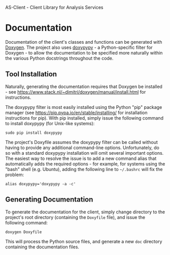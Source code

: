 
AS-Client - Client Library for Analysis Services

# Documentation

Documentation of the client's classes and functions can be generated with
[Doxygen](http://www.stack.nl/~dimitri/doxygen/index.html). The project also
uses [doxypypy](https://github.com/Feneric/doxypypy) - a Python-specific filter
for Doxygen - to allow the documentation to be specified more naturally within
the various Python docstrings throughout the code.

## Tool Installation

Naturally, generating the documentation requires that Doxygen be installed - see
https://www.stack.nl/~dimitri/doxygen/manual/install.html for instructions.

The doxypypy filter is most easily installed using the Python "pip" package
manager (see https://pip.pypa.io/en/stable/installing/ for installation
instructions for pip). With pip installed, simply issue the following
command to install doxypypy (for Unix-like systems):

    sudo pip install doxypypy

The project's Doxyfile assumes the doxypypy filter can be called without having
to provide any additional command-line options. Unfortunately, do so with a
standard doxypypy installation will omit several important options. The easiest
way to resolve the issue is to add a new command alias that automatically adds
the required options - for example, for systems using the "bash" shell (e.g.
Ubuntu), adding the following line to `~/.bashrc` will fix the problem:

    alias doxypypy='doxypypy -a -c'

## Generating Documentation

To generate the documentation for the client, simply change directory to the
project's root directory (containing the `Doxyfile` file), and issue the
following command:

    doxygen Doxyfile

This will process the Python source files, and generate a new `doc` directory
containing the documentation files.
